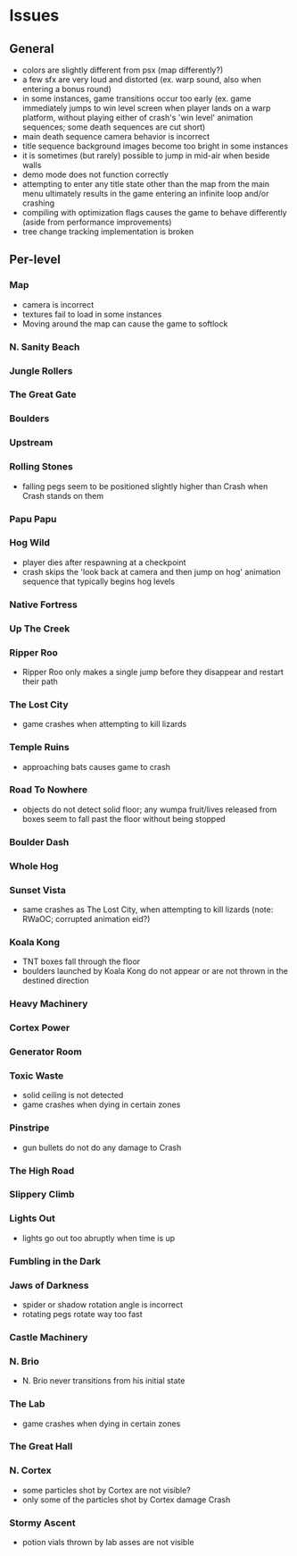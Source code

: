 # Issues

## General

- colors are slightly different from psx (map differently?)
- a few sfx are very loud and distorted (ex. warp sound, also when entering a bonus round)
- in some instances, game transitions occur too early (ex. game immediately jumps to win level screen when player lands on a warp platform, without playing either of crash's 'win level' animation sequences; some death sequences are cut short)
- main death sequence camera behavior is incorrect
- title sequence background images become too bright in some instances
- it is sometimes (but rarely) possible to jump in mid-air when beside walls
- demo mode does not function correctly
- attempting to enter any title state other than the map from the main menu ultimately results in the game entering an infinite loop and/or crashing
- compiling with optimization flags causes the game to behave differently (aside from performance improvements)
- tree change tracking implementation is broken

## Per-level

### Map

- camera is incorrect
- textures fail to load in some instances
- Moving around the map can cause the game to softlock

### N. Sanity Beach

### Jungle Rollers

### The Great Gate

### Boulders

### Upstream

### Rolling Stones

- falling pegs seem to be positioned slightly higher than Crash when Crash stands on them

### Papu Papu

### Hog Wild

- player dies after respawning at a checkpoint
- crash skips the 'look back at camera and then jump on hog' animation sequence that typically begins hog levels

### Native Fortress

### Up The Creek

### Ripper Roo

- Ripper Roo only makes a single jump before they disappear and restart their path

### The Lost City

- game crashes when attempting to kill lizards

### Temple Ruins

- approaching bats causes game to crash

### Road To Nowhere

- objects do not detect solid floor; any wumpa fruit/lives released from boxes seem to fall past the floor without being stopped

### Boulder Dash

### Whole Hog

### Sunset Vista

- same crashes as The Lost City, when attempting to kill lizards (note: RWaOC; corrupted animation eid?)

### Koala Kong

- TNT boxes fall through the floor
- boulders launched by Koala Kong do not appear or are not thrown in the destined direction

### Heavy Machinery

### Cortex Power

### Generator Room

### Toxic Waste

- solid ceiling is not detected
- game crashes when dying in certain zones

### Pinstripe

- gun bullets do not do any damage to Crash

### The High Road

### Slippery Climb

### Lights Out

- lights go out too abruptly when time is up

### Fumbling in the Dark

### Jaws of Darkness

- spider or shadow rotation angle is incorrect
- rotating pegs rotate way too fast

### Castle Machinery

### N. Brio

- N. Brio never transitions from his initial state

### The Lab

- game crashes when dying in certain zones

### The Great Hall

### N. Cortex

- some particles shot by Cortex are not visible?
- only some of the particles shot by Cortex damage Crash

### Stormy Ascent

- potion vials thrown by lab asses are not visible
